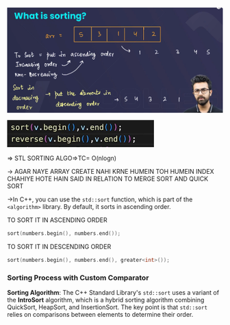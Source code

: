

![image.png](../../../../../Images/image.png)

![image 1.png](../../../../../Images/image%201.png)

⇒ STL SORTING ALGO⇒TC= O(nlogn)

  

→ AGAR NAYE ARRAY CREATE NAHI KRNE HUMEIN TOH HUMEIN INDEX CHAHIYE HOTE HAIN SAID IN RELATION TO MERGE SORT AND QUICK SORT

→In C++, you can use the `std::sort` function, which is part of the `<algorithm>` library. By default, it sorts in ascending order.

TO SORT IT IN ASCENDING ORDER

```C++
sort(numbers.begin(), numbers.end()); 
```

TO SORT IT IN DESCENDING ORDER

```C++
sort(numbers.begin(), numbers.end(), greater<int>());
```

### Sorting Process with Custom Comparator

**Sorting Algorithm**: The C++ Standard Library's `std::sort` uses a variant of the **IntroSort** algorithm, which is a hybrid sorting algorithm combining QuickSort, HeapSort, and InsertionSort. The key point is that `std::sort` relies on comparisons between elements to determine their order.

  

  

  


